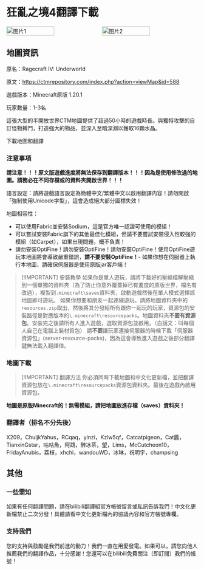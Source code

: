 <script setup>
import ButtonComponent from '../../.vitepress/theme/components/ButtonComponent.vue'
</script>

# 狂亂之境4翻譯下載
<div style="display: flex">
  <img src="https://s21.ax1x.com/2024/04/21/pkpVQeg.jpg" style="width:50%" alt="图片1">
  <img src="https://s21.ax1x.com/2024/04/21/pkpVKOS.jpg" style="width:50%" alt="图片2">
</div>

## 地圖資訊

原名：Ragecraft IV: Underworld

原文：https://ctmrepository.com/index.php?action=viewMap&id=588

遊戲版本：Minecraft原版 1.20.1

玩家數量：1-3名

這張大型的半開放世界CTM地圖提供了超過50小時的遊戲時長。與獨特攻擊的自訂怪物搏鬥，打造強大的物品，並深入至暗深淵以獲取16顆水晶。

<div style="display: flex;">
  <ButtonComponent link="../doing">下載地圖和翻譯</ButtonComponent>
</div>


### 注意事項

**請注意！！！原文版遊戲進度將無法保存到翻譯版本！！！因為是使用修改過的地圖。請務必在不同存檔或的資料夾開啟世界！！！**

語言設定：請將遊戲語言設定為簡體中文/繁體中文以啟用翻譯内容！請勿開啟「強制使用Unicode字型」，這會造成絕大部分圖標失效！

地圖相容性：
- 可以使用Fabric並安裝Sodium，這是官方唯一認證可使用的模組！
- 可以嘗試安裝Fabric旗下的其他最佳化模組，但請不要嘗試安裝侵入性較強的模組（如Carpet），如果出現問題，概不負責！
- 請勿安裝OptiFine！請勿安裝OptiFine！請勿安裝OptiFine！使用OptiFine遊玩本地圖將會導致嚴重錯誤，**請不要安裝OptiFine！**- 如果你想在伺服器上執行本地圖，請確保伺服器是使用原版jar客戶端！
    
>  [!IMPORTANT] 安裝教學
> 如果你是單人遊玩，請將下載好的壓縮檔解壓縮到一個單獨的資料夾（為了防止你意外覆蓋掉已有進度的原版世界，檔名有改過），複製到`.minecraft\saves`資料夾，啟動遊戲然後在單人模式選擇該地圖即可遊玩。
> 如果你想要和朋友一起連線遊玩，請將地圖資料夾中的`resources.zip`取出，然後將其分發給所有跟你一起玩的玩家，資源包的安裝路徑是對應版本的`\.minecraft\resourcepacks`。地圖資料夾**不要有資源包**。安裝完之後請所有人進入遊戲，選取資源包並啟用。（白話文：叫每個人自己在電腦上裝材質包）
> 請**不要**讓玩家連接伺服器的時候下載「伺服器資源包」(server-resource-packs)，因為這會導致進入遊戲之後部分翻譯鍵無法載入翻譯值。

### 地圖下載

> [!IMPORTANT] 翻譯方法
> 你必須同時下載地圖和中文化更新檔，並把翻譯資源包放在`\.minecraft\resourcepacks`資源包資料夾。最後在遊戲內啟用資源包。

**地圖是原版Minecraft的！無需模組，請把地圖放進存檔（saves）資料夾！**

### 翻譯者（排名不分先後）

X209，ChuijkYahus，RCqaq，yinzi，Kzlw5qf，Catcatpigeon，Cat醬，TianxinGstar，咕咕魚，阿鵡，醉冰茶，望，Lims，McCutcheon10，FridayAnubis，荔枝，xhchi，wandouWD，冰琳，祝明宇，champsing

## 其他
### 一些需知
如果有任何翻譯問題，請在bilibili翻譯組官方帳號留言或私訊告訴我們！中文化更新檔禁止二次分發！具體請看中文化更新檔內的協議內容和官方帳號專欄。

### 支持我們
您的支持與鼓勵是我們前進的動力！我們一直在用愛發電。如果可以，請您向他人推薦我們的翻譯作品，十分感謝！您還可以在bilibili免費關注（即訂閱）我們的帳號！
